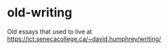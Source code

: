 # old-writing
Old essays that used to live at https://ict.senecacollege.ca/~david.humphrey/writing/

